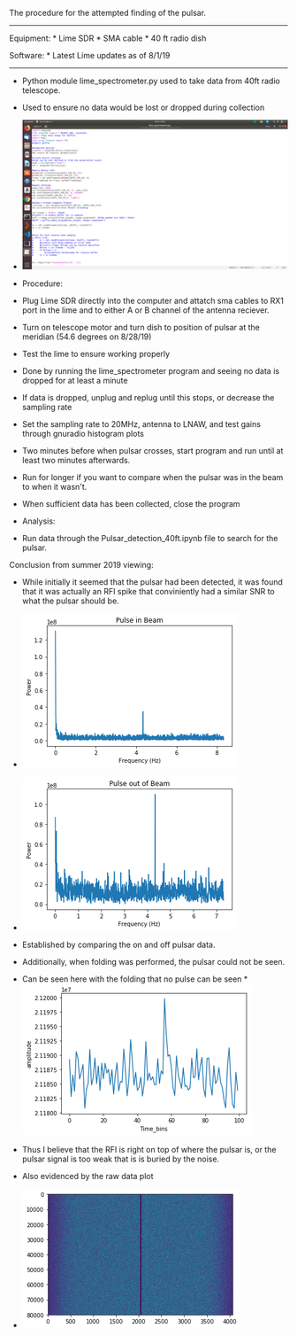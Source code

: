 The procedure for the attempted finding of the pulsar.

------------------------------------------------------------------------
Equipment:
          * Lime SDR
          * SMA cable 
          * 40 ft radio dish

Software: 
          * Latest Lime updates as of 8/1/19

------------------------------------------------------------------------
* Python module lime_spectrometer.py used to take data from 40ft radio telescope.
 * Used to ensure no data would be lost or dropped during collection
 * ![](lime_spectrometer_pic.png)
 
* Procedure:
 * Plug Lime SDR directly into the computer and attatch sma cables to RX1 port in the lime and to either A or B channel of the antenna reciever.
 * Turn on telescope motor and turn dish to position of pulsar at the meridian (54.6 degrees on 8/28/19)
 * Test the lime to ensure working properly
  * Done by running the lime_spectrometer program and seeing no data is dropped for at least a minute
  * If data is dropped, unplug and replug until this stops, or decrease the sampling rate
 * Set the sampling rate to 20MHz, antenna to LNAW, and test gains through gnuradio histogram plots
 * Two minutes before when pulsar crosses, start program and run until at least two minutes afterwards. 
  * Run for longer if you want to compare when the pulsar was in the beam to when it wasn't.
 * When sufficient data has been collected, close the program

* Analysis:
 * Run data through the Pulsar_detection_40ft.ipynb file to search for the pulsar.


Conclusion from summer 2019 viewing:

* While initially it seemed that the pulsar had been detected, it was found that it was actually an RFI spike that conviniently had a similar SNR to what the pulsar should be.
 * ![](Fake_pulse.png)
 * ![](Off_pulsar.png)
 * Established by comparing the on and off pulsar data.

* Additionally, when folding was performed, the pulsar could not be seen.
 * Can be seen here with the folding that no pulse can be seen
  *![](Folded_pulse.png)
 * Thus I believe that the RFI is right on top of where the pulsar is, or the pulsar signal is too weak that is is buried by the noise.
  * Also evidenced by the raw data plot
  * ![](RAW_pulse_data.png)




